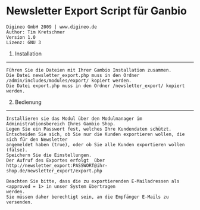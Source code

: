 Newsletter Export Script für Ganbio
===================================
    Digineo GmbH 2009 | www.digineo.de
    Author: Tim Kretschmer
    Version 1.0
    Lizenz: GNU 3

1. Installation
---------------
	Führen Sie die Dateien mit Ihrer Gambio Installation zusammen.
	Die Datei newsletter_export.php muss in den Ordner /admin/includes/modules/export/ kopiert werden.
	Die Datei export.php muss in den Ordner /newsletter_export/ kopiert werden.

2. Bedienung
------------
	Installieren sie das Modul über den Modulmanager im Administrationsbereich Ihres Gambio Shop.
	Legen Sie ein Passwort fest, welches Ihre Kundendaten schützt. 
	Entscheiden Sie sich, ob Sie nur die Kunden exportieren wollen, die sich für den Newsletter 
	angemeldet haben (true), oder ob Sie alle Kunden exportieren wollen (false).
	Speichern Sie die Einstellungen.
	Der Aufruf des Exportes erfolgt  über http://newsletter_export:PASSWORT@ihr-shop.de/newsletter_export/export.php 	 

	Beachten Sie bitte, dass die zu exportierenden E-Mailadressen als <approved = 1> in unser System übertragen 
	werden.
	Sie müssen daher berechtigt sein, an die Empfänger E-Mails zu versenden.